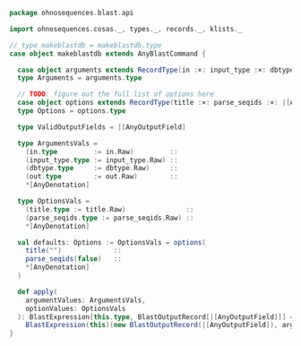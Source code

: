 
```scala
package ohnosequences.blast.api

import ohnosequences.cosas._, types._, records._, klists._

// type makeblastdb = makeblastdb.type
case object makeblastdb extends AnyBlastCommand {

  case object arguments extends RecordType(in :×: input_type :×: dbtype :×: out :×: |[AnyBlastOption])
  type Arguments = arguments.type

  // TODO: figure out the full list of options here
  case object options extends RecordType(title :×: parse_seqids :×: |[AnyBlastOption])
  type Options = options.type

  type ValidOutputFields = |[AnyOutputField]

  type ArgumentsVals =
    (in.type         := in.Raw)         ::
    (input_type.type := input_type.Raw) ::
    (dbtype.type     := dbtype.Raw)     ::
    (out.type        := out.Raw)        ::
    *[AnyDenotation]

  type OptionsVals =
    (title.type := title.Raw)               ::
    (parse_seqids.type := parse_seqids.Raw) ::
    *[AnyDenotation]

  val defaults: Options := OptionsVals = options(
    title("")             ::
    parse_seqids(false)   ::
    *[AnyDenotation]
  )

  def apply(
    argumentValues: ArgumentsVals,
    optionValues: OptionsVals
  ): BlastExpression[this.type, BlastOutputRecord[|[AnyOutputField]]] =
    BlastExpression(this)(new BlastOutputRecord(|[AnyOutputField]), argumentValues, optionValues)
}

```




[test/scala/CommandGeneration.scala]: ../../../../test/scala/CommandGeneration.scala.md
[test/scala/OutputParsing.scala]: ../../../../test/scala/OutputParsing.scala.md
[test/scala/OutputFieldsSpecification.scala]: ../../../../test/scala/OutputFieldsSpecification.scala.md
[main/scala/api/outputFields.scala]: ../outputFields.scala.md
[main/scala/api/options.scala]: ../options.scala.md
[main/scala/api/package.scala]: ../package.scala.md
[main/scala/api/expressions.scala]: ../expressions.scala.md
[main/scala/api/commands/blastn.scala]: blastn.scala.md
[main/scala/api/commands/blastp.scala]: blastp.scala.md
[main/scala/api/commands/tblastx.scala]: tblastx.scala.md
[main/scala/api/commands/tblastn.scala]: tblastn.scala.md
[main/scala/api/commands/blastx.scala]: blastx.scala.md
[main/scala/api/commands/makeblastdb.scala]: makeblastdb.scala.md
[main/scala/api/commands/igblastn.scala]: igblastn.scala.md